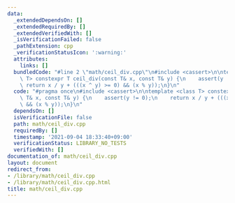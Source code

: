 ```yaml
---
data:
  _extendedDependsOn: []
  _extendedRequiredBy: []
  _extendedVerifiedWith: []
  _isVerificationFailed: false
  _pathExtension: cpp
  _verificationStatusIcon: ':warning:'
  attributes:
    links: []
  bundledCode: "#line 2 \"math/ceil_div.cpp\"\n#include <cassert>\n\ntemplate <class\
    \ T> constexpr T ceil_div(const T& x, const T& y) {\n    assert(y != 0);\n   \
    \ return x / y + (((x ^ y) >= 0) && (x % y));\n}\n"
  code: "#pragma once\n#include <cassert>\n\ntemplate <class T> constexpr T ceil_div(const\
    \ T& x, const T& y) {\n    assert(y != 0);\n    return x / y + (((x ^ y) >= 0)\
    \ && (x % y));\n}\n"
  dependsOn: []
  isVerificationFile: false
  path: math/ceil_div.cpp
  requiredBy: []
  timestamp: '2021-09-04 18:33:40+09:00'
  verificationStatus: LIBRARY_NO_TESTS
  verifiedWith: []
documentation_of: math/ceil_div.cpp
layout: document
redirect_from:
- /library/math/ceil_div.cpp
- /library/math/ceil_div.cpp.html
title: math/ceil_div.cpp
---
```

